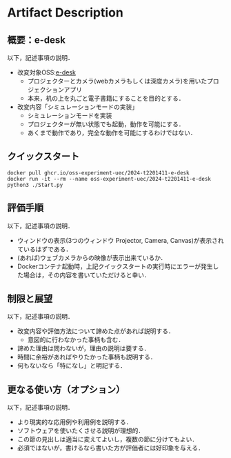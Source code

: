 # Artifact Description

## 概要：e-desk

以下，記述事項の説明．

* 改変対象OSS:[e-desk](https://github.com/ryusuke-m)
  + プロジェクターとカメラ(webカメラもしくは深度カメラ)を用いたプロジェクションアプリ
  + 本来，机の上を丸ごと電子書籍にすることを目的とする．
* 改変内容「シミュレーションモードの実装」
  + シミュレーションモードを実装
  + プロジェクターが無い状態でも起動，動作を可能にする．
  + あくまで動作であり，完全な動作を可能にするわけではない．

## クイックスタート

```
docker pull ghcr.io/oss-experiment-uec/2024-t2201411-e-desk
docker run -it --rm --name oss-experiment-uec/2024-t2201411-e-desk
python3 ./Start.py
```

## 評価手順

以下，記述事項の説明．

* ウィンドウの表示(3つのウィンドウ Projector, Camera, Canvas)が表示されているはずである．
* (あれば)ウェブカメラからの映像が表示出来ているか．
* Dockerコンテナ起動時，上記クイックスタートの実行時にエラーが発生した場合は，その内容を書いていただけると幸い．

## 制限と展望

以下，記述事項の説明．

* 改変内容や評価方法について諦めた点があれば説明する．
  + 意図的に行わなかった事柄も含む．
* 諦めた理由は問わないが，理由の説明は要する．
* 時間に余裕があればやりたかった事柄も説明する．
* 何もないなら「特になし」と明記する．

## 更なる使い方（オプション）

以下，記述事項の説明．

* より現実的な応用例や利用例を説明する．
* ソフトウェアを使いたくさせる説明が理想的．
* この節の見出しは適当に変えてよいし，複数の節に分けてもよい．
* 必須ではないが，書けるなら書いた方が評価者には好印象を与える．
